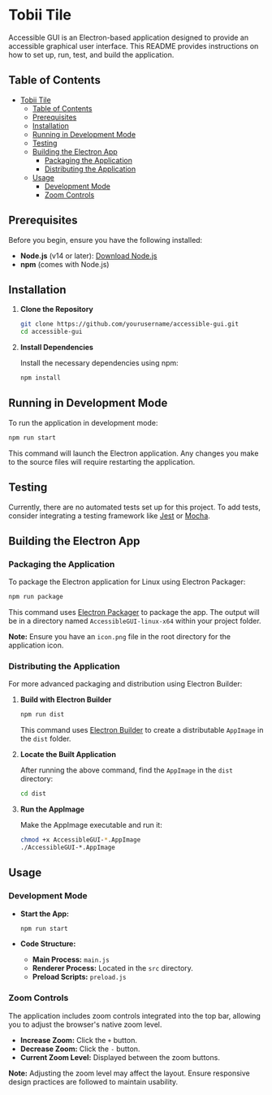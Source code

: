 # Tobii Tile

Accessible GUI is an Electron-based application designed to provide an accessible graphical user interface. This README provides instructions on how to set up, run, test, and build the application.

## Table of Contents

- [Tobii Tile](#tobii-tile)
  - [Table of Contents](#table-of-contents)
  - [Prerequisites](#prerequisites)
  - [Installation](#installation)
  - [Running in Development Mode](#running-in-development-mode)
  - [Testing](#testing)
  - [Building the Electron App](#building-the-electron-app)
    - [Packaging the Application](#packaging-the-application)
    - [Distributing the Application](#distributing-the-application)
  - [Usage](#usage)
    - [Development Mode](#development-mode)
    - [Zoom Controls](#zoom-controls)

## Prerequisites

Before you begin, ensure you have the following installed:

- **Node.js** (v14 or later): [Download Node.js](https://nodejs.org/)
- **npm** (comes with Node.js)

## Installation

1. **Clone the Repository**

   ```bash
   git clone https://github.com/yourusername/accessible-gui.git
   cd accessible-gui
   ```

2. **Install Dependencies**

   Install the necessary dependencies using npm:

   ```bash
   npm install
   ```

## Running in Development Mode

To run the application in development mode:

```bash
npm run start
```

This command will launch the Electron application. Any changes you make to the source files will require restarting the application.

## Testing

Currently, there are no automated tests set up for this project. To add tests, consider integrating a testing framework like [Jest](https://jestjs.io/) or [Mocha](https://mochajs.org/).

## Building the Electron App

### Packaging the Application

To package the Electron application for Linux using Electron Packager:

```bash
npm run package
```

This command uses [Electron Packager](https://github.com/electron/electron-packager) to package the app. The output will be in a directory named `AccessibleGUI-linux-x64` within your project folder.

**Note:** Ensure you have an `icon.png` file in the root directory for the application icon.

### Distributing the Application

For more advanced packaging and distribution using Electron Builder:

1. **Build with Electron Builder**

   ```bash
   npm run dist
   ```

   This command uses [Electron Builder](https://www.electron.build/) to create a distributable `AppImage` in the `dist` folder.

2. **Locate the Built Application**

   After running the above command, find the `AppImage` in the `dist` directory:

   ```bash
   cd dist
   ```

3. **Run the AppImage**

   Make the AppImage executable and run it:

   ```bash
   chmod +x AccessibleGUI-*.AppImage
   ./AccessibleGUI-*.AppImage
   ```

## Usage

### Development Mode

- **Start the App:**

  ```bash
  npm run start
  ```

- **Code Structure:**
  - **Main Process:** `main.js`
  - **Renderer Process:** Located in the `src` directory.
  - **Preload Scripts:** `preload.js`

### Zoom Controls

The application includes zoom controls integrated into the top bar, allowing you to adjust the browser's native zoom level.

- **Increase Zoom:** Click the `+` button.
- **Decrease Zoom:** Click the `-` button.
- **Current Zoom Level:** Displayed between the zoom buttons.

**Note:** Adjusting the zoom level may affect the layout. Ensure responsive design practices are followed to maintain usability.
